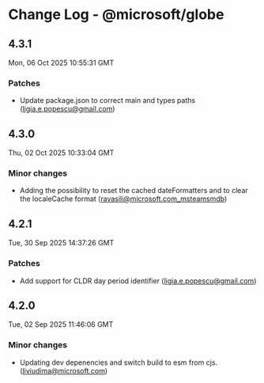 # Change Log - @microsoft/globe

<!-- This log was last generated on Mon, 06 Oct 2025 10:55:31 GMT and should not be manually modified. -->

<!-- Start content -->

## 4.3.1

Mon, 06 Oct 2025 10:55:31 GMT

### Patches

- Update package.json to correct main and types paths (ligia.e.popescu@gmail.com)

## 4.3.0

Thu, 02 Oct 2025 10:33:04 GMT

### Minor changes

- Adding the possibility to reset the cached dateFormatters and to clear the localeCache format (ravasili@microsoft.com_msteamsmdb)


## 4.2.1

Tue, 30 Sep 2025 14:37:26 GMT

### Patches

- Add support for CLDR day period identifier (ligia.e.popescu@gmail.com)

## 4.2.0

Tue, 02 Sep 2025 11:46:06 GMT

### Minor changes

- Updating dev depenencies and switch build to esm from cjs. (liviudima@microsoft.com)
